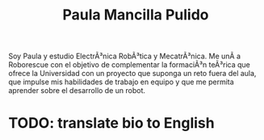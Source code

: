 ﻿---
translationKey: Paula
# Display name
title: Paula Mancilla Pulido

# Full Name (for SEO)
first_name: Paula
last_name: Mancilla Pulido

# Is this the primary user of the site?
superuser: false

# Role/position
role: Ingeniera Software

# Organizations/Affiliations
organizations:
  - name: Universidad de MÃ¡laga
    url: 'http://www.uma.es'

# Short bio (displayed in user profile at end of posts)
bio: Me interesa la robÃ³tica y la programaciÃ³n, y completar el aprendizaje obtenido en la Universidad ganando experiencia en el desarrollo de un proyecto.

interests:
  - ProgramaciÃ³n
  - ElectrÃ³nica
  - RobÃ³tica

education:
  courses:
    - course: Estudiante de IngenierÃ­a ElectrÃ³nica RobÃ³tica y MecatrÃ³nica
      year: 2022-x

# Social/Academic Networking
# For available icons, see: https://docs.hugoblox.com/getting-started/page-builder/#icons
#   For an email link, use "fas" icon pack, "envelope" icon, and a link in the
#   form "mailto:your-email@example.com" or "#contact" for contact widget.
social:
  - icon: envelope
    icon_pack: fas
    link: 'mailto:0611105362@uma.es'
  - icon: twitter
    icon_pack: fab
    link: https://twitter.com
  - icon: linkedin
    icon_pack: fab
    link: https://www.linkedin.com
  - icon: instagram
    icon_pack: fab
    link: https://www.instagram.com
  - icon: github
    icon_pack: fab
    link: https://github.com

    
# Link to a PDF of your resume/CV from the About widget.
# To enable, copy your resume/CV to `static/files/cv.pdf` and uncomment the lines below.
# - icon: cv
#   icon_pack: ai
#   link: files/cv.pdf

# Enter email to display Gravatar (if Gravatar enabled in Config)
email: ''

# Highlight the author in author lists? (true/false)
highlight_name: false

# Organizational groups that you belong to (for People widget)
#   Set this to `[]` or comment out if you are not using People widget.
user_groups:
  - Software
---



Soy Paula y estudio ElectrÃ³nica RobÃ³tica y MecatrÃ³nica. Me unÃ­ a Roborescue con el objetivo de complementar la formaciÃ³n teÃ³rica que ofrece la Universidad con un proyecto que suponga un reto fuera del aula, que impulse mis habilidades de trabajo en equipo y que me permita aprender sobre el desarrollo de un robot. 

# TODO: translate bio to English
